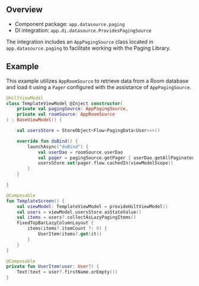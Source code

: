 ## Overview

- Component package: `app.datasource.paging`
- DI integration: `app.di.datasource.ProvidesPagingSource`

The integration includes an `AppPagingSource` class located in `app.datasource.paging` to facilitate working with the Paging Library.

## Example

This example utilizes `AppRoomSource` to retrieve data from a Room database and load it using a `Pager` configured with the assistance of `AppPagingSource`.

```kotlin
@HiltViewModel
class TemplateViewModel @Inject constructor(
    private val pagingSource: AppPagingSource,
    private val roomSource: AppRoomSource
) : BaseViewModel() {

    val usersStore = StoreObject<Flow<PagingData<User>>>()

    override fun doBind() {
        launchAsync("doBind") {
            val userDao = roomSource.userDao
            val pager = pagingSource.getPager { userDao.getAllPaginated() }
            usersStore.set(pager.flow.cachedIn(viewModelScope))
        }
    }

}

@Composable
fun TemplateScreen() {
    val viewModel: TemplateViewModel = provideHiltViewModel()
    val users = viewModel.usersStore.asStateValue()
    val items = users?.collectAsLazyPagingItems()
    FixedTopBarLazyColumnLayout {
        items(items?.itemCount ?: 0) {
            UserItem(items?.get(it))
        }
    }
}

@Composable
private fun UserItem(user: User?) {
    Text(text = user?.firstName.orEmpty())
}
```